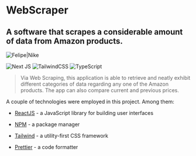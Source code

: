 # WebScraper

## A software that scrapes a considerable amount of data from Amazon products.

![Felipe|Nike](https://img.shields.io/badge/FelipeMDantas-WebScraper-white)

<p>

![Next JS](https://img.shields.io/badge/Next-black?style=for-the-badge&logo=next.js&logoColor=white)
![TailwindCSS](https://img.shields.io/badge/tailwindcss-%2338B2AC.svg?style=for-the-badge&logo=tailwind-css&logoColor=white)
![TypeScript](https://img.shields.io/badge/typescript-%23007ACC.svg?style=for-the-badge&logo=typescript&logoColor=white)

> Via Web Scraping, this application is able to retrieve and neatly exhibit different categories of data regarding any one of the Amazon products. The app can also compare current and previous prices. 

A couple of technologies were employed in this project. Among them:

- [ReactJS] - a JavaScript library for building user interfaces
- [NPM] - a package manager
- [Tailwind] - a utility-first CSS framework
- [Prettier] - a code formatter

  [reactjs]: https://reactjs.org/
  [npm]: https://www.npmjs.com/
  [tailwind]: https://tailwindcss.com/
  [prettier]: https://prettier.io/